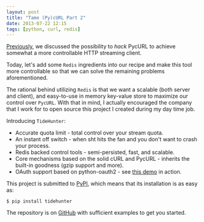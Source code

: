 ```yaml
---
layout: post
title: "Tame (Py)cURL Part 2"
date: 2013-07-22 12:15
tags: [python, curl, redis]
---
```

[Previously](/2013/07/02/tame-py-curl/), we discussed the possibility to *hack* PycURL to achieve somewhat a more controllable HTTP streaming client.

Today, let's add some `Redis` ingredients into our recipe and make this tool more controllable so that we can solve the remaining problems aforementioned.
<!-- more -->
The rational behind utilizing `Redis` is that we want a scalable (both server and client), and easy-to-use in memory key-value store to maximize our control over `PycURL`. With that in mind, I actually encouraged the company that I work for to open source this project I created during my day time job.

Introducing `TideHunter`:

-   Accurate quota limit - total control over your stream quota.
-   An instant off switch - when sht hits the fan and you don't want to crash your process.
-   Redis backed control tools - semi-persisted, fast, and scalable.
-   Core mechanisms based on the solid cURL and PycURL - inherits the built-in goodness (gzip support and more).
-   OAuth support based on python-oauth2 - see [this demo](https://github.com/amoa/tidehunter/blob/master/demo/five_tweets.py) in action.

This project is submitted to [PyPI](https://pypi.python.org/pypi/tidehunter), which means that its installation is as easy as:

```
$ pip install tidehunter
```

The repository is on [GitHub](https://github.com/amoa/tidehunter) with sufficient examples to get you started.
